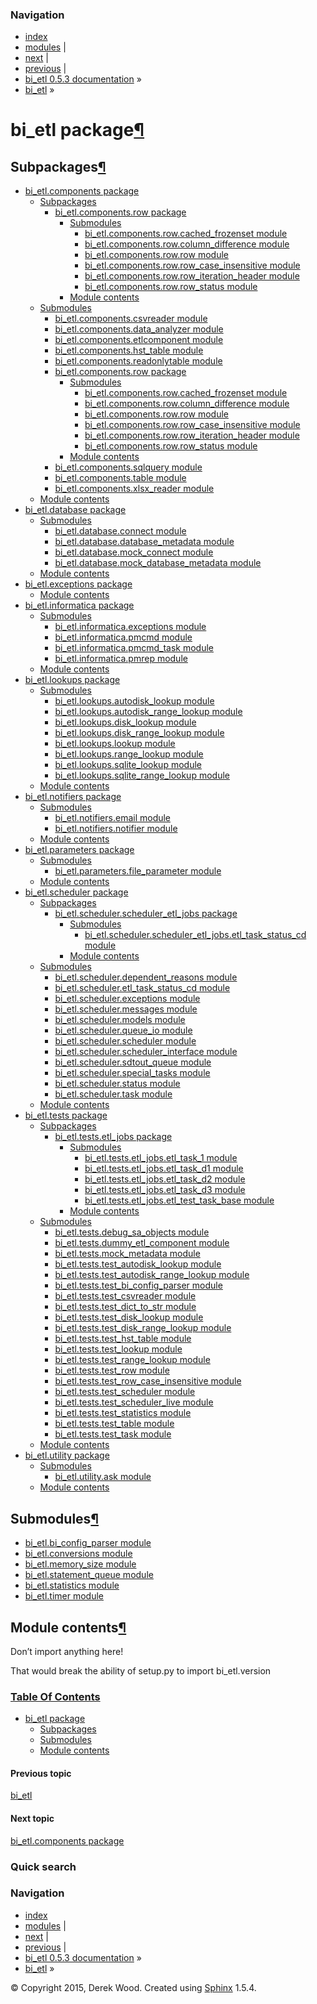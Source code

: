 ### Navigation

-   [index](genindex.md "General Index")
-   [modules](py-modindex.md "Python Module Index") |
-   [next](bi_etl.components.md "bi_etl.components package") |
-   [previous](modules.md "bi_etl") |
-   [bi\_etl 0.5.3 documentation](index.md) »
-   [bi\_etl](modules.md) »

bi\_etl package<a href="#bi-etl-package" class="headerlink" title="Permalink to this headline">¶</a>
====================================================================================================

Subpackages<a href="#subpackages" class="headerlink" title="Permalink to this headline">¶</a>
---------------------------------------------------------------------------------------------

-   <a href="bi_etl.components.md" class="reference internal">bi_etl.components package</a>
    -   <a href="bi_etl.components.md#subpackages" class="reference internal">Subpackages</a>
        -   <a href="bi_etl.components.row_package.md" class="reference internal">bi_etl.components.row package</a>
            -   <a href="bi_etl.components.row_package.md#submodules" class="reference internal">Submodules</a>
                -   <a href="bi_etl.components.row.cached_frozenset.md" class="reference internal">bi_etl.components.row.cached_frozenset module</a>
                -   <a href="bi_etl.components.row.column_difference.md" class="reference internal">bi_etl.components.row.column_difference module</a>
                -   <a href="bi_etl.components.row.row.md" class="reference internal">bi_etl.components.row.row module</a>
                -   <a href="bi_etl.components.row.row_case_insensitive.md" class="reference internal">bi_etl.components.row.row_case_insensitive module</a>
                -   <a href="bi_etl.components.row.row_iteration_header.md" class="reference internal">bi_etl.components.row.row_iteration_header module</a>
                -   <a href="bi_etl.components.row.row_status.md" class="reference internal">bi_etl.components.row.row_status module</a>
            -   <a href="bi_etl.components.row_package.md#module-bi_etl.components.row" class="reference internal">Module contents</a>
    -   <a href="bi_etl.components.md#submodules" class="reference internal">Submodules</a>
        -   <a href="bi_etl.components.csvreader.md" class="reference internal">bi_etl.components.csvreader module</a>
        -   <a href="bi_etl.components.data_analyzer.md" class="reference internal">bi_etl.components.data_analyzer module</a>
        -   <a href="bi_etl.components.etlcomponent.md" class="reference internal">bi_etl.components.etlcomponent module</a>
        -   <a href="bi_etl.components.hst_table.md" class="reference internal">bi_etl.components.hst_table module</a>
        -   <a href="bi_etl.components.readonlytable.md" class="reference internal">bi_etl.components.readonlytable module</a>
        -   <a href="bi_etl.components.row_package.md" class="reference internal">bi_etl.components.row package</a>
            -   <a href="bi_etl.components.row_package.md#submodules" class="reference internal">Submodules</a>
                -   <a href="bi_etl.components.row.cached_frozenset.md" class="reference internal">bi_etl.components.row.cached_frozenset module</a>
                -   <a href="bi_etl.components.row.column_difference.md" class="reference internal">bi_etl.components.row.column_difference module</a>
                -   <a href="bi_etl.components.row.row.md" class="reference internal">bi_etl.components.row.row module</a>
                -   <a href="bi_etl.components.row.row_case_insensitive.md" class="reference internal">bi_etl.components.row.row_case_insensitive module</a>
                -   <a href="bi_etl.components.row.row_iteration_header.md" class="reference internal">bi_etl.components.row.row_iteration_header module</a>
                -   <a href="bi_etl.components.row.row_status.md" class="reference internal">bi_etl.components.row.row_status module</a>
            -   <a href="bi_etl.components.row_package.md#module-bi_etl.components.row" class="reference internal">Module contents</a>
        -   <a href="bi_etl.components.sqlquery.md" class="reference internal">bi_etl.components.sqlquery module</a>
        -   <a href="bi_etl.components.table.md" class="reference internal">bi_etl.components.table module</a>
        -   <a href="bi_etl.components.xlsx_reader.md" class="reference internal">bi_etl.components.xlsx_reader module</a>
    -   <a href="bi_etl.components.md#module-bi_etl.components" class="reference internal">Module contents</a>
-   <a href="bi_etl.database.md" class="reference internal">bi_etl.database package</a>
    -   <a href="bi_etl.database.md#submodules" class="reference internal">Submodules</a>
        -   <a href="bi_etl.database.connect.md" class="reference internal">bi_etl.database.connect module</a>
        -   <a href="bi_etl.database.database_metadata.md" class="reference internal">bi_etl.database.database_metadata module</a>
        -   <a href="bi_etl.database.mock_connect.md" class="reference internal">bi_etl.database.mock_connect module</a>
        -   <a href="bi_etl.database.mock_database_metadata.md" class="reference internal">bi_etl.database.mock_database_metadata module</a>
    -   <a href="bi_etl.database.md#module-bi_etl.database" class="reference internal">Module contents</a>
-   <a href="bi_etl.exceptions.md" class="reference internal">bi_etl.exceptions package</a>
    -   <a href="bi_etl.exceptions.md#module-bi_etl.exceptions" class="reference internal">Module contents</a>
-   <a href="bi_etl.informatica.md" class="reference internal">bi_etl.informatica package</a>
    -   <a href="bi_etl.informatica.md#submodules" class="reference internal">Submodules</a>
        -   <a href="bi_etl.informatica.exceptions.md" class="reference internal">bi_etl.informatica.exceptions module</a>
        -   <a href="bi_etl.informatica.pmcmd.md" class="reference internal">bi_etl.informatica.pmcmd module</a>
        -   <a href="bi_etl.informatica.pmcmd_task.md" class="reference internal">bi_etl.informatica.pmcmd_task module</a>
        -   <a href="bi_etl.informatica.pmrep.md" class="reference internal">bi_etl.informatica.pmrep module</a>
    -   <a href="bi_etl.informatica.md#module-bi_etl.informatica" class="reference internal">Module contents</a>
-   <a href="bi_etl.lookups.md" class="reference internal">bi_etl.lookups package</a>
    -   <a href="bi_etl.lookups.md#submodules" class="reference internal">Submodules</a>
        -   <a href="bi_etl.lookups.autodisk_lookup.md" class="reference internal">bi_etl.lookups.autodisk_lookup module</a>
        -   <a href="bi_etl.lookups.autodisk_range_lookup.md" class="reference internal">bi_etl.lookups.autodisk_range_lookup module</a>
        -   <a href="bi_etl.lookups.disk_lookup.md" class="reference internal">bi_etl.lookups.disk_lookup module</a>
        -   <a href="bi_etl.lookups.disk_range_lookup.md" class="reference internal">bi_etl.lookups.disk_range_lookup module</a>
        -   <a href="bi_etl.lookups.lookup.md" class="reference internal">bi_etl.lookups.lookup module</a>
        -   <a href="bi_etl.lookups.range_lookup.md" class="reference internal">bi_etl.lookups.range_lookup module</a>
        -   <a href="bi_etl.lookups.sqlite_lookup.md" class="reference internal">bi_etl.lookups.sqlite_lookup module</a>
        -   <a href="bi_etl.lookups.sqlite_range_lookup.md" class="reference internal">bi_etl.lookups.sqlite_range_lookup module</a>
    -   <a href="bi_etl.lookups.md#module-bi_etl.lookups" class="reference internal">Module contents</a>
-   <a href="bi_etl.notifiers.md" class="reference internal">bi_etl.notifiers package</a>
    -   <a href="bi_etl.notifiers.md#submodules" class="reference internal">Submodules</a>
        -   <a href="bi_etl.notifiers.email.md" class="reference internal">bi_etl.notifiers.email module</a>
        -   <a href="bi_etl.notifiers.notifier.md" class="reference internal">bi_etl.notifiers.notifier module</a>
    -   <a href="bi_etl.notifiers.md#module-bi_etl.notifiers" class="reference internal">Module contents</a>
-   <a href="bi_etl.parameters.md" class="reference internal">bi_etl.parameters package</a>
    -   <a href="bi_etl.parameters.md#submodules" class="reference internal">Submodules</a>
        -   <a href="bi_etl.parameters.file_parameter.md" class="reference internal">bi_etl.parameters.file_parameter module</a>
    -   <a href="bi_etl.parameters.md#module-bi_etl.parameters" class="reference internal">Module contents</a>
-   <a href="bi_etl.scheduler.md" class="reference internal">bi_etl.scheduler package</a>
    -   <a href="bi_etl.scheduler.md#subpackages" class="reference internal">Subpackages</a>
        -   <a href="bi_etl.scheduler.scheduler_etl_jobs.md" class="reference internal">bi_etl.scheduler.scheduler_etl_jobs package</a>
            -   <a href="bi_etl.scheduler.scheduler_etl_jobs.md#submodules" class="reference internal">Submodules</a>
                -   <a href="bi_etl.scheduler.scheduler_etl_jobs.etl_task_status_cd.md" class="reference internal">bi_etl.scheduler.scheduler_etl_jobs.etl_task_status_cd module</a>
            -   <a href="bi_etl.scheduler.scheduler_etl_jobs.md#module-bi_etl.scheduler.scheduler_etl_jobs" class="reference internal">Module contents</a>
    -   <a href="bi_etl.scheduler.md#submodules" class="reference internal">Submodules</a>
        -   <a href="bi_etl.scheduler.dependent_reasons.md" class="reference internal">bi_etl.scheduler.dependent_reasons module</a>
        -   <a href="bi_etl.scheduler.etl_task_status_cd.md" class="reference internal">bi_etl.scheduler.etl_task_status_cd module</a>
        -   <a href="bi_etl.scheduler.exceptions.md" class="reference internal">bi_etl.scheduler.exceptions module</a>
        -   <a href="bi_etl.scheduler.messages.md" class="reference internal">bi_etl.scheduler.messages module</a>
        -   <a href="bi_etl.scheduler.models.md" class="reference internal">bi_etl.scheduler.models module</a>
        -   <a href="bi_etl.scheduler.queue_io.md" class="reference internal">bi_etl.scheduler.queue_io module</a>
        -   <a href="bi_etl.scheduler.scheduler.md" class="reference internal">bi_etl.scheduler.scheduler module</a>
        -   <a href="bi_etl.scheduler.scheduler_interface.md" class="reference internal">bi_etl.scheduler.scheduler_interface module</a>
        -   <a href="bi_etl.scheduler.sdtout_queue.md" class="reference internal">bi_etl.scheduler.sdtout_queue module</a>
        -   <a href="bi_etl.scheduler.special_tasks.md" class="reference internal">bi_etl.scheduler.special_tasks module</a>
        -   <a href="bi_etl.scheduler.status.md" class="reference internal">bi_etl.scheduler.status module</a>
        -   <a href="bi_etl.scheduler.task.md" class="reference internal">bi_etl.scheduler.task module</a>
    -   <a href="bi_etl.scheduler.md#module-bi_etl.scheduler" class="reference internal">Module contents</a>
-   <a href="bi_etl.tests.md" class="reference internal">bi_etl.tests package</a>
    -   <a href="bi_etl.tests.md#subpackages" class="reference internal">Subpackages</a>
        -   <a href="bi_etl.tests.etl_jobs.md" class="reference internal">bi_etl.tests.etl_jobs package</a>
            -   <a href="bi_etl.tests.etl_jobs.md#submodules" class="reference internal">Submodules</a>
                -   <a href="bi_etl.tests.etl_jobs.etl_task_1.md" class="reference internal">bi_etl.tests.etl_jobs.etl_task_1 module</a>
                -   <a href="bi_etl.tests.etl_jobs.etl_task_d1.md" class="reference internal">bi_etl.tests.etl_jobs.etl_task_d1 module</a>
                -   <a href="bi_etl.tests.etl_jobs.etl_task_d2.md" class="reference internal">bi_etl.tests.etl_jobs.etl_task_d2 module</a>
                -   <a href="bi_etl.tests.etl_jobs.etl_task_d3.md" class="reference internal">bi_etl.tests.etl_jobs.etl_task_d3 module</a>
                -   <a href="bi_etl.tests.etl_jobs.etl_test_task_base.md" class="reference internal">bi_etl.tests.etl_jobs.etl_test_task_base module</a>
            -   <a href="bi_etl.tests.etl_jobs.md#module-bi_etl.tests.etl_jobs" class="reference internal">Module contents</a>
    -   <a href="bi_etl.tests.md#submodules" class="reference internal">Submodules</a>
        -   <a href="bi_etl.tests.debug_sa_objects.md" class="reference internal">bi_etl.tests.debug_sa_objects module</a>
        -   <a href="bi_etl.tests.dummy_etl_component.md" class="reference internal">bi_etl.tests.dummy_etl_component module</a>
        -   <a href="bi_etl.tests.mock_metadata.md" class="reference internal">bi_etl.tests.mock_metadata module</a>
        -   <a href="bi_etl.tests.test_autodisk_lookup.md" class="reference internal">bi_etl.tests.test_autodisk_lookup module</a>
        -   <a href="bi_etl.tests.test_autodisk_range_lookup.md" class="reference internal">bi_etl.tests.test_autodisk_range_lookup module</a>
        -   <a href="bi_etl.tests.test_bi_config_parser.md" class="reference internal">bi_etl.tests.test_bi_config_parser module</a>
        -   <a href="bi_etl.tests.test_csvreader.md" class="reference internal">bi_etl.tests.test_csvreader module</a>
        -   <a href="bi_etl.tests.test_dict_to_str.md" class="reference internal">bi_etl.tests.test_dict_to_str module</a>
        -   <a href="bi_etl.tests.test_disk_lookup.md" class="reference internal">bi_etl.tests.test_disk_lookup module</a>
        -   <a href="bi_etl.tests.test_disk_range_lookup.md" class="reference internal">bi_etl.tests.test_disk_range_lookup module</a>
        -   <a href="bi_etl.tests.test_hst_table.md" class="reference internal">bi_etl.tests.test_hst_table module</a>
        -   <a href="bi_etl.tests.test_lookup.md" class="reference internal">bi_etl.tests.test_lookup module</a>
        -   <a href="bi_etl.tests.test_range_lookup.md" class="reference internal">bi_etl.tests.test_range_lookup module</a>
        -   <a href="bi_etl.tests.test_row.md" class="reference internal">bi_etl.tests.test_row module</a>
        -   <a href="bi_etl.tests.test_row_case_insensitive.md" class="reference internal">bi_etl.tests.test_row_case_insensitive module</a>
        -   <a href="bi_etl.tests.test_scheduler.md" class="reference internal">bi_etl.tests.test_scheduler module</a>
        -   <a href="bi_etl.tests.test_scheduler_live.md" class="reference internal">bi_etl.tests.test_scheduler_live module</a>
        -   <a href="bi_etl.tests.test_statistics.md" class="reference internal">bi_etl.tests.test_statistics module</a>
        -   <a href="bi_etl.tests.test_table.md" class="reference internal">bi_etl.tests.test_table module</a>
        -   <a href="bi_etl.tests.test_task.md" class="reference internal">bi_etl.tests.test_task module</a>
    -   <a href="bi_etl.tests.md#module-bi_etl.tests" class="reference internal">Module contents</a>
-   <a href="bi_etl.utility.md" class="reference internal">bi_etl.utility package</a>
    -   <a href="bi_etl.utility.md#submodules" class="reference internal">Submodules</a>
        -   <a href="bi_etl.utility.ask.md" class="reference internal">bi_etl.utility.ask module</a>
    -   <a href="bi_etl.utility.md#module-bi_etl.utility" class="reference internal">Module contents</a>

Submodules<a href="#submodules" class="headerlink" title="Permalink to this headline">¶</a>
-------------------------------------------------------------------------------------------

-   <a href="bi_etl.bi_config_parser.md" class="reference internal">bi_etl.bi_config_parser module</a>
-   <a href="bi_etl.conversions.md" class="reference internal">bi_etl.conversions module</a>
-   <a href="bi_etl.memory_size.md" class="reference internal">bi_etl.memory_size module</a>
-   <a href="bi_etl.statement_queue.md" class="reference internal">bi_etl.statement_queue module</a>
-   <a href="bi_etl.statistics.md" class="reference internal">bi_etl.statistics module</a>
-   <a href="bi_etl.timer.md" class="reference internal">bi_etl.timer module</a>

<span id="module-contents"></span>
Module contents<a href="#module-bi_etl" class="headerlink" title="Permalink to this headline">¶</a>
---------------------------------------------------------------------------------------------------

Don’t import anything here!

That would break the ability of setup.py to import bi\_etl.version

### [Table Of Contents](index.md)

-   <a href="#" class="reference internal">bi_etl package</a>
    -   <a href="#subpackages" class="reference internal">Subpackages</a>
    -   <a href="#submodules" class="reference internal">Submodules</a>
    -   <a href="#module-bi_etl" class="reference internal">Module contents</a>

#### Previous topic

[bi\_etl](modules.md "previous chapter")

#### Next topic

[bi\_etl.components package](bi_etl.components.md "next chapter")

### Quick search

### Navigation

-   [index](genindex.md "General Index")
-   [modules](py-modindex.md "Python Module Index") |
-   [next](bi_etl.components.md "bi_etl.components package") |
-   [previous](modules.md "bi_etl") |
-   [bi\_etl 0.5.3 documentation](index.md) »
-   [bi\_etl](modules.md) »

© Copyright 2015, Derek Wood. Created using [Sphinx](http://sphinx-doc.org/) 1.5.4.
